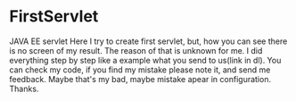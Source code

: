 # FirstServlet
JAVA EE servlet
Here I try to create first servlet, but, how you can see there is no screen of my result. The reason of that is unknown for me. I did everything step by step like a example what 
you send to us(link in dl). 
You can check my code, if you find my mistake please note it, and send me feedback. 
Maybe that's my bad, maybe mistake apear in configuration.
Thanks.
